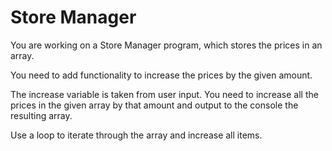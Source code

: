# Store Manager

You are working on a Store Manager program, which stores the prices in an array.

You need to add functionality to increase the prices by the given amount.

The increase variable is taken from user input. You need to increase all the prices in the given array by that amount and output to the console the resulting array.

Use a loop to iterate through the array and increase all items.
